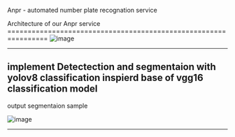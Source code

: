 Anpr - automated number plate recognation service


Architecture of our Anpr service ================================================================
![image](https://github.com/Sobhan-jasmine/Anpr_Sadraafzarmana/assets/143384392/b60b43e6-261c-4cd3-8089-d1fd68d14800)

____________________________________________________________________________________________________________________________________________
implement Detectection and segmentaion with yolov8 classification inspierd base of vgg16 classification model 
--------------------------------------------------------------------------------------------------------------------------------------------
output segmentaion sample 

![image](https://github.com/Sobhan-jasmine/Anpr_Sadraafzarmana/assets/143384392/e0eda57a-e71a-4bdd-b475-a6ef6d177e1b)


--------------------------------------------------------------------------------------------------------------------------------------------



